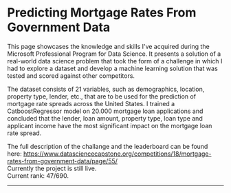 # Predicting Mortgage Rates From Government Data
This page showcases the knowledge and skills I've acquired during the Microsoft Professional Program for Data Science. It presents a solution of a real-world data science problem that took the form of a challenge in which I had to explore a dataset and develop a machine learning solution that was tested and scored against other competitors.

The dataset consists of 21 variables, such as demographics, location, property type, lender, etc., that are to be used for the prediction of mortgage rate spreads across the United States. I trained a CatboostRegressor model on 20.000 mortgage loan applications and concluded that the lender, loan amount, property type, loan type and applicant income have the most significant impact on the mortgage loan rate spread.

The full description of the challange and the leaderboard can be found here:
https://www.datasciencecapstone.org/competitions/18/mortgage-rates-from-government-data/page/55/<br/>
Currently the project is still live.<br/>
Current rank: 47/690.<br/>

-------------------------------------------------------------------------------------------------------------------------------------------
